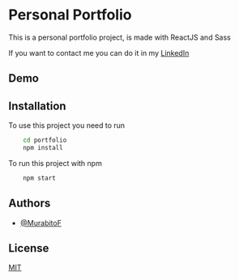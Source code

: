 
# Personal Portfolio

This is a personal portfolio project, is made with ReactJS and Sass

If you want to contact me you can do it in my [LinkedIn](https://www.linkedin.com/in/franco-murabito/)


## Demo



## Installation

To use this project you need to run

```bash
    cd portfolio
    npm install
```
To run this project with npm
```bash
    npm start
```

## Authors

- [@MurabitoF](https://www.github.com/MurabitoF)


## License

[MIT](https://choosealicense.com/licenses/mit/)
